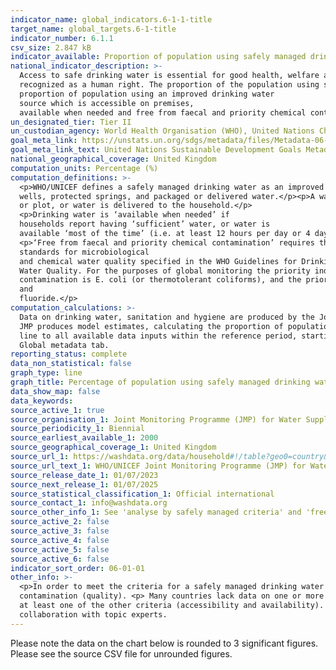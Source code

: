 ```yaml
---
indicator_name: global_indicators.6-1-1-title
target_name: global_targets.6-1-title
indicator_number: 6.1.1
csv_size: 2.847 kB
indicator_available: Proportion of population using safely managed drinking water services
national_indicator_description: >-
  Access to safe drinking water is essential for good health, welfare and productivity and is widely 
  recognized as a human right. The proportion of the population using safely managed drinking water services is defined as the 
  proportion of population using an improved drinking water
  source which is accessible on premises, 
  available when needed and free from faecal and priority chemical contamination.
un_designated_tier: Tier II
un_custodian_agency: World Health Organisation (WHO), United Nations Children's Fund (UNICEFF)
goal_meta_link: https://unstats.un.org/sdgs/metadata/files/Metadata-06-01-01.pdf
goal_meta_link_text: United Nations Sustainable Development Goals Metadata (PDF 224 KB)
national_geographical_coverage: United Kingdom
computation_units: Percentage (%)
computation_definitions: >-
  <p>WHO/UNICEF defines a safely managed drinking water as an improved water source that is accessible on premises, available when needed and free from faecal and priority chemical contamination. </p><p> Improved water sources include - piped water, boreholes or tubewells, protected dug
  wells, protected springs, and packaged or delivered water.</p><p>A water source is ‘accessible on premises’ if the point of collection is within the dwelling, compound, yard 
  or plot, or water is delivered to the household.</p>
  <p>Drinking water is ‘available when needed’ if
  households report having ‘sufficient’ water, or water is 
  available ‘most of the time’ (i.e. at least 12 hours per day or 4 days per week).</p>
  <p>‘Free from faecal and priority chemical contamination’ requires that drinking water meets international 
  standards for microbiological
  and chemical water quality specified in the WHO Guidelines for Drinking 
  Water Quality. For the purposes of global monitoring the priority indicator of microbiological 
  contamination is E. coli (or thermotolerant coliforms), and the priority chemical contaminants are arsenic 
  and
  fluoride.</p>
computation_calculations: >-
  Data on drinking water, sanitation and hygiene are produced by the Joint Monitoring Programme (JMP) of the World Health Organization (WHO) and United Nations Children’s Fund (UNICEF) based on administrative sources, national censuses and nationally representative household surveys. The
  JMP produces model estimates, calculating the proportion of population using improved water sources by fitting a linear regression 
  line to all available data inputs within the reference period, starting from the year 2000. For more information see the indicator's metadata in the
  Global metadata tab.
reporting_status: complete
data_non_statistical: false
graph_type: line
graph_title: Percentage of population using safely managed drinking water services
data_show_map: false
data_keywords:
source_active_1: true
source_organisation_1: Joint Monitoring Programme (JMP) for Water Supply, Sanitation and Hygiene 
source_periodicity_1: Biennial
source_earliest_available_1: 2000
source_geographical_coverage_1: United Kingdom
source_url_1: https://washdata.org/data/household#!/table?geo0=country&geo1=GBR
source_url_text_1: WHO/UNICEF Joint Monitoring Programme (JMP) for Water Supply, Sanitation and Hygiene 
source_release_date_1: 01/07/2023
source_next_release_1: 01/07/2025
source_statistical_classification_1: Official international
source_contact_1: info@washdata.org
source_other_info_1: See 'analyse by safely managed criteria' and 'free from contamination'
source_active_2: false
source_active_3: false
source_active_4: false
source_active_5: false
source_active_6: false
indicator_sort_order: 06-01-01
other_info: >-
  <p>In order to meet the criteria for a safely managed drinking water service, an improved water source should meet three criteria - it should be accessible on the premises (accessibility), water should be available when needed (availability), and the water supplied should be free from
  contamination (quality). <p> Many countries lack data on one or more elements of safely managed drinking water. The WHO/UNICEF Joint Monitoring Programme for Water Supply, Sanitation and Hygiene (JMP) provide national estimates only when data are available on drinking water quality and
  at least one of the other criteria (accessibility and availability). Regional and income group estimates are made when data are available for at least 30 percent of the population. </p> Data follows the UN specification for this indicator. This indicator has been identified in
  collaboration with topic experts.
---
```

Please note the data on the chart below is rounded to 3 significant figures. Please see the source CSV file for unrounded figures.